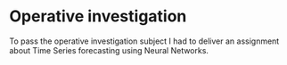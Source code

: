 # Operative investigation

To pass the operative investigation subject I had to deliver an assignment about Time Series forecasting using Neural Networks.
